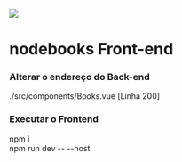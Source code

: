 ![](https://cdn.prod.website-files.com/6746e4625c4bb3fb49ba7f5b/676d3ea364ffa788c0227f94_Blockchain%20Main%20Image%20(1).webp)

# nodebooks Front-end

### Alterar o endereço do Back-end

./src/components/Books.vue [Linha 200]

### Executar o Frontend

npm i <br>
npm run dev -- --host
